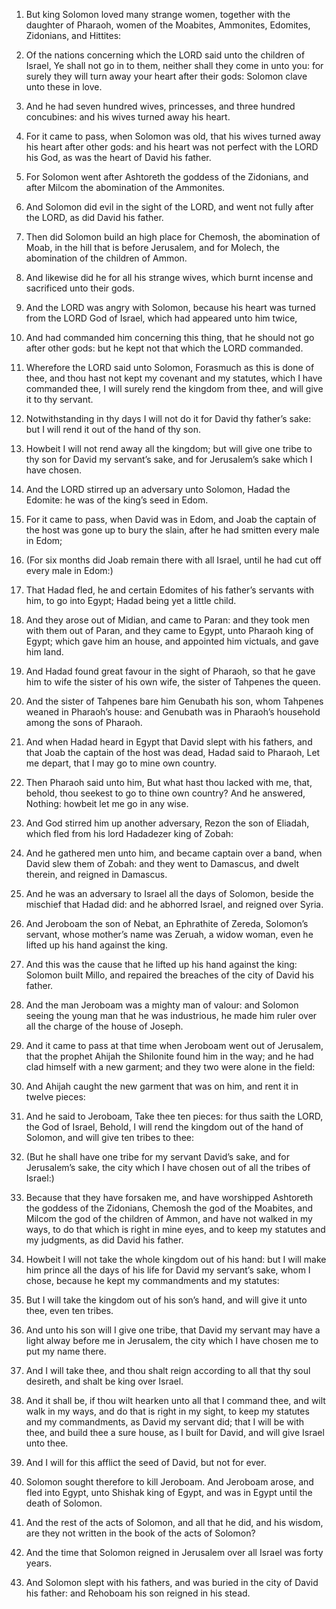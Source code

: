 1. But king Solomon loved many strange women, together with the
daughter of Pharaoh, women of the Moabites, Ammonites, Edomites,
Zidonians, and Hittites:

2. Of the nations concerning which the LORD
said unto the children of Israel, Ye shall not go in to them, neither
shall they come in unto you: for surely they will turn away your heart
after their gods: Solomon clave unto these in love.

3. And he had seven hundred wives, princesses, and three hundred
concubines: and his wives turned away his heart.

4. For it came to pass, when Solomon was old, that his wives turned
away his heart after other gods: and his heart was not perfect with
the LORD his God, as was the heart of David his father.

5. For Solomon went after Ashtoreth the goddess of the Zidonians,
and after Milcom the abomination of the Ammonites.

6. And Solomon did evil in the sight of the LORD, and went not fully
after the LORD, as did David his father.

7. Then did Solomon build an high place for Chemosh, the abomination
of Moab, in the hill that is before Jerusalem, and for Molech, the
abomination of the children of Ammon.

8. And likewise did he for all his strange wives, which burnt
incense and sacrificed unto their gods.

9. And the LORD was angry with Solomon, because his heart was turned
from the LORD God of Israel, which had appeared unto him twice,

10. And had commanded him concerning this thing, that he should not go
after other gods: but he kept not that which the LORD commanded.

11. Wherefore the LORD said unto Solomon, Forasmuch as this is done
of thee, and thou hast not kept my covenant and my statutes, which I
have commanded thee, I will surely rend the kingdom from thee, and
will give it to thy servant.

12. Notwithstanding in thy days I will not do it for David thy
father’s sake: but I will rend it out of the hand of thy son.

13. Howbeit I will not rend away all the kingdom; but will give one
tribe to thy son for David my servant’s sake, and for Jerusalem’s sake
which I have chosen.

14. And the LORD stirred up an adversary unto Solomon, Hadad the
Edomite: he was of the king’s seed in Edom.

15. For it came to pass, when David was in Edom, and Joab the
captain of the host was gone up to bury the slain, after he had
smitten every male in Edom;

16. (For six months did Joab remain
there with all Israel, until he had cut off every male in Edom:)

17. That Hadad fled, he and certain Edomites of his father’s servants with
him, to go into Egypt; Hadad being yet a little child.

18. And they arose out of Midian, and came to Paran: and they took
men with them out of Paran, and they came to Egypt, unto Pharaoh king
of Egypt; which gave him an house, and appointed him victuals, and
gave him land.

19. And Hadad found great favour in the sight of Pharaoh, so that he
gave him to wife the sister of his own wife, the sister of Tahpenes
the queen.

20. And the sister of Tahpenes bare him Genubath his son, whom
Tahpenes weaned in Pharaoh’s house: and Genubath was in Pharaoh’s
household among the sons of Pharaoh.

21. And when Hadad heard in Egypt that David slept with his fathers,
and that Joab the captain of the host was dead, Hadad said to Pharaoh,
Let me depart, that I may go to mine own country.

22. Then Pharaoh said unto him, But what hast thou lacked with me,
that, behold, thou seekest to go to thine own country? And he
answered, Nothing: howbeit let me go in any wise.

23. And God stirred him up another adversary, Rezon the son of
Eliadah, which fled from his lord Hadadezer king of Zobah:

24. And
he gathered men unto him, and became captain over a band, when David
slew them of Zobah: and they went to Damascus, and dwelt therein, and
reigned in Damascus.

25. And he was an adversary to Israel all the days of Solomon,
beside the mischief that Hadad did: and he abhorred Israel, and
reigned over Syria.

26. And Jeroboam the son of Nebat, an Ephrathite of Zereda,
Solomon’s servant, whose mother’s name was Zeruah, a widow woman, even
he lifted up his hand against the king.

27. And this was the cause that he lifted up his hand against the
king: Solomon built Millo, and repaired the breaches of the city of
David his father.

28. And the man Jeroboam was a mighty man of valour: and Solomon
seeing the young man that he was industrious, he made him ruler over
all the charge of the house of Joseph.

29. And it came to pass at that time when Jeroboam went out of
Jerusalem, that the prophet Ahijah the Shilonite found him in the way;
and he had clad himself with a new garment; and they two were alone in
the field:

30. And Ahijah caught the new garment that was on him,
and rent it in twelve pieces:

31. And he said to Jeroboam, Take thee
ten pieces: for thus saith the LORD, the God of Israel, Behold, I will
rend the kingdom out of the hand of Solomon, and will give ten tribes
to thee:

32. (But he shall have one tribe for my servant David’s
sake, and for Jerusalem’s sake, the city which I have chosen out of
all the tribes of Israel:)

33. Because that they have forsaken me,
and have worshipped Ashtoreth the goddess of the Zidonians, Chemosh
the god of the Moabites, and Milcom the god of the children of Ammon,
and have not walked in my ways, to do that which is right in mine
eyes, and to keep my statutes and my judgments, as did David his
father.

34. Howbeit I will not take the whole kingdom out of his hand: but I
will make him prince all the days of his life for David my servant’s
sake, whom I chose, because he kept my commandments and my statutes:

35. But I will take the kingdom out of his son’s hand, and will give
it unto thee, even ten tribes.

36. And unto his son will I give one tribe, that David my servant
may have a light alway before me in Jerusalem, the city which I have
chosen me to put my name there.

37. And I will take thee, and thou shalt reign according to all that
thy soul desireth, and shalt be king over Israel.

38. And it shall be, if thou wilt hearken unto all that I command
thee, and wilt walk in my ways, and do that is right in my sight, to
keep my statutes and my commandments, as David my servant did; that I
will be with thee, and build thee a sure house, as I built for David,
and will give Israel unto thee.

39. And I will for this afflict the seed of David, but not for ever.

40. Solomon sought therefore to kill Jeroboam. And Jeroboam arose,
and fled into Egypt, unto Shishak king of Egypt, and was in Egypt
until the death of Solomon.

41. And the rest of the acts of Solomon, and all that he did, and
his wisdom, are they not written in the book of the acts of Solomon?

42. And the time that Solomon reigned in Jerusalem over all Israel
was forty years.

43. And Solomon slept with his fathers, and was buried in the city
of David his father: and Rehoboam his son reigned in his stead.